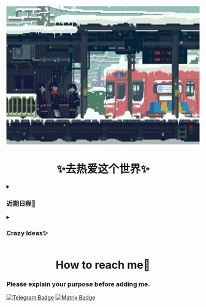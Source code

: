 <div align="center" >
    <img height="360" src="/pixel-snow.gif" alt="an gif" />
</div>



<h1 align="center">✨去热爱这个世界✨</h1>
<details>
    <summary>
        <h3>近期日程📜</h3>
    </summary>
    <ul>
        <li>
            <h4>TaskOrangize 正在开发......</h4>
        </li>
        <li>
            <h4>TaskList 正在开发......</h4>
        </li>
        <li>
            <h4>TaskTypeDraw 正在开发......</h4>
        </li>
        <li>
            <h4>React 正在学习......</h4>
        </li>
    </ul>
</details>
<details>
    <summary>
        <h3>Crazy Ideas✨</h3>
    </summary>
    <ul>
         <li>
            <h4>某个H5游戏 提上日程......</h4>
        </li>
        <li>
            <h4>某个实用性网站 提上日程......</h4>
        </li>
        <li>
            <h4>某个Bot 提上日程......</h4>
        </li>
        <li>
            <h4>某个KEXIEOnlineJudge 提上日程......</h4>
        </li>
        <li>
            <h4>硬件小玩意 提上日程......</h4>
        </li>
        <li>
            <h4>electron学习 提上日程......</h4>
        </li>
    </ul>
</details>

<h1 align="center">How to reach me🎯</h1>
<h3>Please explain your purpose before adding me.</h3>

[![Telegram Badge](https://img.shields.io/badge/Telegram-blue?style=for-the-badge&logo=telegram&logoColor=white)](https://t.me/TaskManagerOL)
[![Matrix Badge](https://img.shields.io/badge/matrix-ffffff.svg?&style=for-the-badge&logo=element&logoColor=0dbc8a)](https://matrix.to/#/@taskmanagerol:matrix.org)
